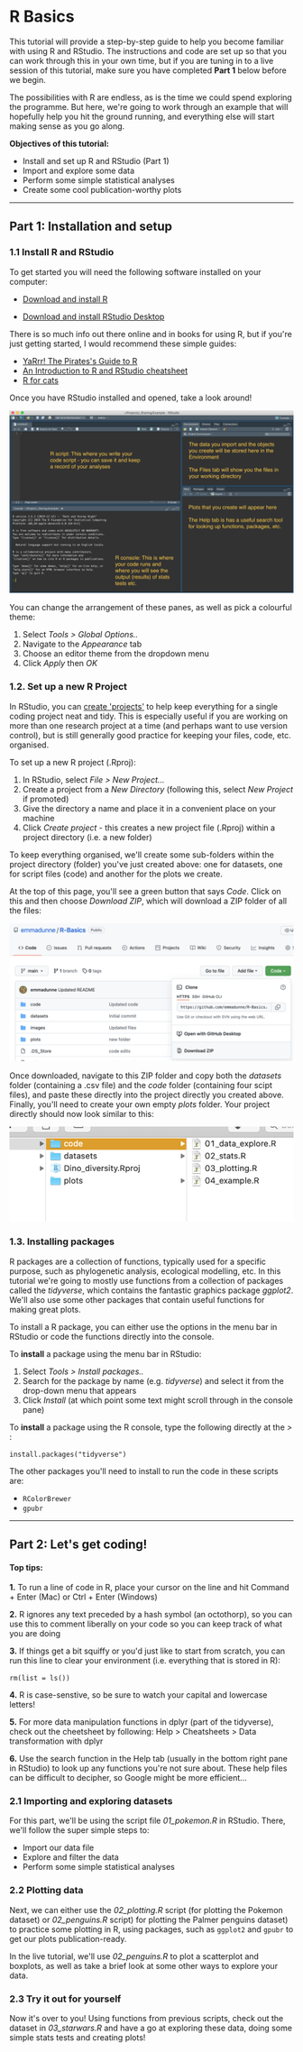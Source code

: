 # R Basics


This tutorial will provide a step-by-step guide to help you become familiar with using R and RStudio. The instructions and code are set up so that you can work through this in your own time, but if you are tuning in to a live session of this tutorial, make sure you have completed **Part 1** below before we begin.

The possibilities with R are endless, as is the time we could spend exploring the programme. But here, we're going to work through an example that will hopefully help you hit the ground running, and everything else will start making sense as you go along.


**Objectives of this tutorial:**

* Install and set up R and RStudio (Part 1)
* Import and explore some data
* Perform some simple statistical analyses
* Create some cool publication-worthy plots


*** 

## Part 1: Installation and setup


### 1.1 Install R and RStudio


To get started you will need the following software installed on your computer:

* [Download and install R](https://cloud.r-project.org)

* [Download and install RStudio Desktop](https://www.rstudio.com/products/RStudio/#Desktop) 


There is so much info out there online and in books for using R, but if you're just getting started, I would recommend these simple guides:

* [YaRrr! The Pirates's Guide to R](https://bookdown.org/ndphillips/YaRrr/where-did-this-book-come-from.html)
* [An Introduction to R and RStudio cheatsheet](http://sirselim.github.io/Introduction-to-R-and-RStudio/cheatsheet/index.html)
* [R for cats](https://rforcats.net/)


Once you have RStudio installed and opened, take a look around! 

![](./images/RStudio.png)


You can change the arrangement of these panes, as well as pick a colourful theme:

1. Select _Tools > Global Options.._
2. Navigate to the _Appearance_ tab
3. Choose an editor theme from the dropdown menu
4. Click _Apply_ then _OK_


### 1.2. Set up a new R Project

In RStudio, you can [create 'projects'](https://support.rstudio.com/hc/en-us/articles/200526207-Using-Projects) to help keep everything for a single coding project neat and tidy. This is especially useful if you are working on more than one research project at a time (and perhaps want to use version control), but is still generally good practice for keeping your files, code, etc. organised.

To set up a new R project (.Rproj):

1. In RStudio, select _File > New Project..._
2. Create a project from a _New Directory_ (following this, select _New Project_ if promoted)
3. Give the directory a name and place it in a convenient place on your machine 
4. Click _Create project_  - this creates a new project file (.Rproj) within a project directory (i.e. a new folder)


To keep everything organised, we'll create some sub-folders within the project directory (folder) you've just created above: one for datasets, one for script files (code) and another for the plots we create.

At the top of this page, you'll see a green button that says _Code_. Click on this and then choose _Download ZIP_, which will download a ZIP folder of all the files:

![](./images/download.png)

Once downloaded, navigate to this ZIP folder and copy both the _datasets_ folder (containing a .csv file) and the _code_ folder (containing four scipt files), and paste these directly into the project directly you created above. 
Finally, you'll need to create your own empty _plots_ folder. Your project directly should now look similar to this:


![](./images/subfolders.png)




### 1.3. Installing packages

R packages are a collection of functions, typically used for a specific purpose, such as phylogenetic analysis, ecological modelling, etc. In this tutorial we're going to mostly use functions from a collection of packages called the _tidyverse_, which contains the fantastic graphics package _ggplot2_. We'll also use some other packages that contain useful functions for making great plots.


To install a R package, you can either use the options in the menu bar in RStudio or code the functions directly into the console.

To **install** a package using the menu bar in RStudio:

1. Select _Tools > Install packages.._
2. Search for the package by name (e.g. _tidyverse_) and select it from the drop-down menu that appears
3. Click _Install_ (at which point some text might scroll through in the console pane)


To **install** a package using the R console, type the following directly at the *>* :
```{r}
install.packages("tidyverse")
```

The other packages you'll need to install to run the code in these scripts are:

* `RColorBrewer`
* `gpubr`



*** 

## Part 2: Let's get coding!

#### Top tips:

**1.** To run a line of code in R, place your cursor on the line and hit Command + Enter (Mac) or Ctrl + Enter (Windows)

**2.** R ignores any text preceded by a hash symbol (an octothorp), so you can use this to comment liberally on your code so you can keep track of what you are doing

**3.** If things get a bit squiffy or you'd just like to start from scratch, you can run this line to clear your environment (i.e. everything that is stored in R):
```{r}
rm(list = ls())
```

**4.** R is case-senstive, so be sure to watch your capital and lowercase letters!

**5.** For more data manipulation functions in dplyr (part of the tidyverse), check out the cheetsheet by following: Help > Cheatsheets > Data transformation with dplyr

**6.** Use the search function in the Help tab (usually in the bottom right pane in RStudio) to look up any functions you're not sure about. These help files can be difficult to decipher, so Google might be more efficient...


### 2.1 Importing and exploring datasets

For this part, we'll be using the script file _01_pokemon.R_ in RStudio. 
There, we'll follow the super simple steps to: 

* Import our data file
* Explore and filter the data
* Perform some simple statistical analyses


### 2.2 Plotting data

Next, we can either use the _02_plotting.R_ script (for plotting the Pokemon dataset) or _02_penguins.R_ script) for plotting the Palmer penguins dataset) to practice some plotting in R, using packages, such as `ggplot2` and `gpubr` to get our plots publication-ready. 

In the live tutorial, we'll use _02_penguins.R_ to plot a scatterplot and boxplots, as well as take a brief look at some other ways to explore your data.


### 2.3 Try it out for yourself

Now it's over to you! Using functions from previous scripts, check out the dataset in _03_starwars.R_ and have a go at exploring these data, doing some simple stats tests and creating plots!


